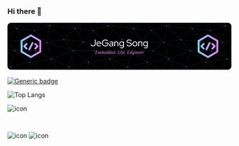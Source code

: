 ### Hi there 👋
![Header](./github-header-image.png)


[![Generic badge](https://img.shields.io/badge/<SUBJECT>-<STATUS>-<COLOR>.svg)](https://shields.io/)

![Top Langs](https://github-readme-stats.vercel.app/api/top-langs/?username=jeGangSong&layout=compact)


<div style="display: flex; align-items: flex-start;"><img src="https://techstack-generator.vercel.app/python-icon.svg" alt="icon" width="61" height="61" /></div>
<span style="align-items: flex-start;"><img src="https://techstack-generator.vercel.app/github-icon.svg" alt="icon" width="61" height="61" /></span>
<span style="align-items: flex-start;"><img src="https://techstack-generator.vercel.app/cpp-icon.svg" alt="icon" width="61" height="61" /></span>


<!--
**jeGangsong/jeGangsong** is a ✨ _special_ ✨ repository because its `README.md` (this file) appears on your GitHub profile.

Here are some ideas to get you started:

- 🔭 I’m currently working on ...
- 🌱 I’m currently learning ...
- 👯 I’m looking to collaborate on ...
- 🤔 I’m looking for help with ...
- 💬 Ask me about ...
- 📫 How to reach me: ...
- 😄 Pronouns: ...
- ⚡ Fun fact: ...
-->

